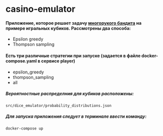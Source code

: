 # casino-emulator

#### Приложение, которое решает задачу [многорукого бандита](https://en.wikipedia.org/wiki/Multi-armed_bandit) на примере игральных кубиков. Рассмотрены два способа:

- Epsilon greedy
- Thompson sampling

#### Есть три различные стратегии при запуске (задается в файле docker-compose.yaml в сервисе player)

- epsilon_greedy
- thompson_sampling
- all


##### Вероятностные распределния для кубиков расположены:
```
src/dice_emulator/probability_distributions.json
```

##### Для запуска приложения следует в терминале ввести команду:
```
docker-compose up
```
